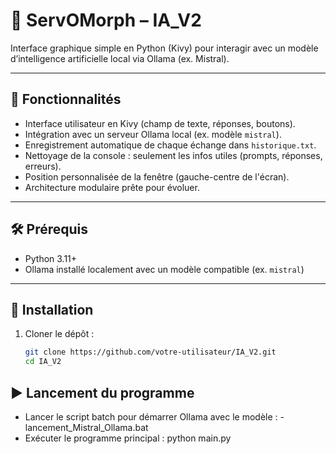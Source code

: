 # 🧠 ServOMorph – IA_V2

Interface graphique simple en Python (Kivy) pour interagir avec un modèle d’intelligence artificielle local via Ollama (ex. Mistral).

---

## 🚀 Fonctionnalités

- Interface utilisateur en Kivy (champ de texte, réponses, boutons).
- Intégration avec un serveur Ollama local (ex. modèle `mistral`).
- Enregistrement automatique de chaque échange dans `historique.txt`.
- Nettoyage de la console : seulement les infos utiles (prompts, réponses, erreurs).
- Position personnalisée de la fenêtre (gauche-centre de l'écran).
- Architecture modulaire prête pour évoluer.

---

## 🛠️ Prérequis

- Python 3.11+
- Ollama installé localement avec un modèle compatible (ex. `mistral`)

---

## 🔧 Installation

1. Cloner le dépôt :
   ```bash
   git clone https://github.com/votre-utilisateur/IA_V2.git
   cd IA_V2


## ▶️ Lancement du programme
- Lancer le script batch pour démarrer Ollama avec le modèle : - lancement_Mistral_Ollama.bat
- Exécuter le programme principal : python main.py


